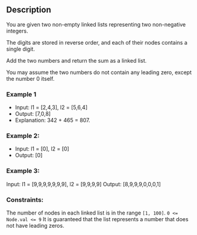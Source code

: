 ## Description

You are given two non-empty linked lists representing two non-negative integers.

The digits are stored in reverse order, and each of their nodes contains a single digit.

Add the two numbers and return the sum as a linked list.

You may assume the two numbers do not contain any leading zero, except the number 0 itself.

### Example 1
* Input: l1 = [2,4,3], l2 = [5,6,4]
* Output: [7,0,8]
* Explanation: 342 + 465 = 807.

### Example 2:
* Input: l1 = [0], l2 = [0]
* Output: [0]

### Example 3:
Input: l1 = [9,9,9,9,9,9,9], l2 = [9,9,9,9]
Output: [8,9,9,9,0,0,0,1]


### Constraints:
The number of nodes in each linked list is in the range `[1, 100]`.
`0 <= Node.val <= 9`
It is guaranteed that the list represents a number that does not have leading zeros.
